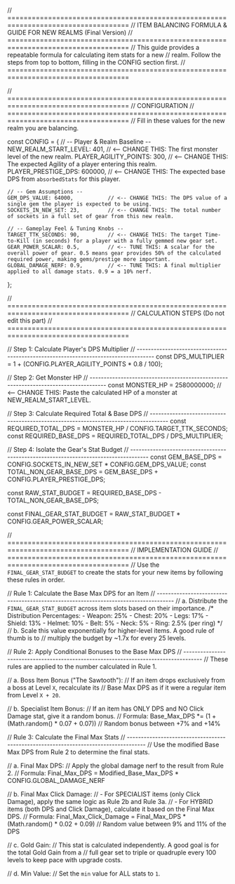 // ====================================================================================
//            ITEM BALANCING FORMULA & GUIDE FOR NEW REALMS (Final Version)
// ====================================================================================
// This guide provides a repeatable formula for calculating item stats for a new
// realm. Follow the steps from top to bottom, filling in the CONFIG section first.
// ====================================================================================


// ====================================================================================
//                              CONFIGURATION
// ====================================================================================
// Fill in these values for the new realm you are balancing.

const CONFIG = {
    // -- Player & Realm Baseline --
    NEW_REALM_START_LEVEL: 401,     // <-- CHANGE THIS: The first monster level of the new realm.
    PLAYER_AGILITY_POINTS: 300,     // <-- CHANGE THIS: The expected Agility of a player entering this realm.
    PLAYER_PRESTIGE_DPS: 600000,    // <-- CHANGE THIS: The expected base DPS from `absorbedStats` for this player.
    
    // -- Gem Assumptions --
    GEM_DPS_VALUE: 64000,           // <-- CHANGE THIS: The DPS value of a single gem the player is expected to be using.
    SOCKETS_IN_NEW_SET: 23,         // <-- CHANGE THIS: The total number of sockets in a full set of gear from this new realm.

    // -- Gameplay Feel & Tuning Knobs --
    TARGET_TTK_SECONDS: 90,         // <-- CHANGE THIS: The target Time-to-Kill (in seconds) for a player with a fully gemmed new gear set.
    GEAR_POWER_SCALAR: 0.5,         // <-- TUNE THIS: A scalar for the overall power of gear. 0.5 means gear provides 50% of the calculated required power, making gems/prestige more important.
    GLOBAL_DAMAGE_NERF: 0.9,        // <-- TUNE THIS: A final multiplier applied to all damage stats. 0.9 = a 10% nerf.
};


// ====================================================================================
//                      CALCULATION STEPS (Do not edit this part)
// ====================================================================================

// Step 1: Calculate Player's DPS Multiplier
// ------------------------------------------------------------------------------------
const DPS_MULTIPLIER = 1 + (CONFIG.PLAYER_AGILITY_POINTS * 0.8 / 100);


// Step 2: Get Monster HP
// ------------------------------------------------------------------------------------
const MONSTER_HP = 2580000000; // <-- CHANGE THIS: Paste the calculated HP of a monster at NEW_REALM_START_LEVEL.


// Step 3: Calculate Required Total & Base DPS
// ------------------------------------------------------------------------------------
const REQUIRED_TOTAL_DPS = MONSTER_HP / CONFIG.TARGET_TTK_SECONDS;
const REQUIRED_BASE_DPS = REQUIRED_TOTAL_DPS / DPS_MULTIPLIER;


// Step 4: Isolate the Gear's Stat Budget
// ------------------------------------------------------------------------------------
const GEM_BASE_DPS = CONFIG.SOCKETS_IN_NEW_SET * CONFIG.GEM_DPS_VALUE;
const TOTAL_NON_GEAR_BASE_DPS = GEM_BASE_DPS + CONFIG.PLAYER_PRESTIGE_DPS;

const RAW_STAT_BUDGET = REQUIRED_BASE_DPS - TOTAL_NON_GEAR_BASE_DPS;

const FINAL_GEAR_STAT_BUDGET = RAW_STAT_BUDGET * CONFIG.GEAR_POWER_SCALAR;


// ====================================================================================
//                      IMPLEMENTATION GUIDE
// ====================================================================================
// Use the `FINAL_GEAR_STAT_BUDGET` to create the stats for your new items by following these rules in order.

// Rule 1: Calculate the Base Max DPS for an Item
// ------------------------------------------------------------------------------------
// a. Distribute the `FINAL_GEAR_STAT_BUDGET` across item slots based on their importance.
/*
    Distribution Percentages:
    - Weapon:   25%
    - Chest:    20%
    - Legs:     17%
    - Shield:   13%
    - Helmet:   10%
    - Belt:     5%
    - Neck:     5%
    - Ring:     2.5% (per ring)
*/
// b. Scale this value exponentially for higher-level items. A good rule of thumb is to
//    multiply the budget by ~1.7x for every 25 levels.


// Rule 2: Apply Conditional Bonuses to the Base Max DPS
// ------------------------------------------------------------------------------------
// These rules are applied to the number calculated in Rule 1.

//  a. Boss Item Bonus ("The Sawtooth"):
//     If an item drops exclusively from a boss at Level `X`, recalculate its
//     Base Max DPS as if it were a regular item from Level `X + 20`.

//  b. Specialist Item Bonus:
//     If an item has ONLY DPS and NO Click Damage stat, give it a random bonus.
//     Formula: Base_Max_DPS *= (1 + (Math.random() * 0.07 + 0.07)) // Random bonus between +7% and +14%


// Rule 3: Calculate the Final Max Stats
// ------------------------------------------------------------------------------------
// Use the modified Base Max DPS from Rule 2 to determine the final stats.

//  a. Final Max DPS:
//     Apply the global damage nerf to the result from Rule 2.
//     Formula: Final_Max_DPS = Modified_Base_Max_DPS * CONFIG.GLOBAL_DAMAGE_NERF

//  b. Final Max Click Damage:
//     - For SPECIALIST items (only Click Damage), apply the same logic as Rule 2b and Rule 3a.
//     - For HYBRID items (both DPS and Click Damage), calculate it based on the Final Max DPS.
//       Formula: Final_Max_Click_Damage = Final_Max_DPS * (Math.random() * 0.02 + 0.09) // Random value between 9% and 11% of the DPS

//  c. Gold Gain:
//     This stat is calculated independently. A good goal is for the total Gold Gain from a
//     full gear set to triple or quadruple every 100 levels to keep pace with upgrade costs.

//  d. Min Value:
//     Set the `min` value for ALL stats to `1`.